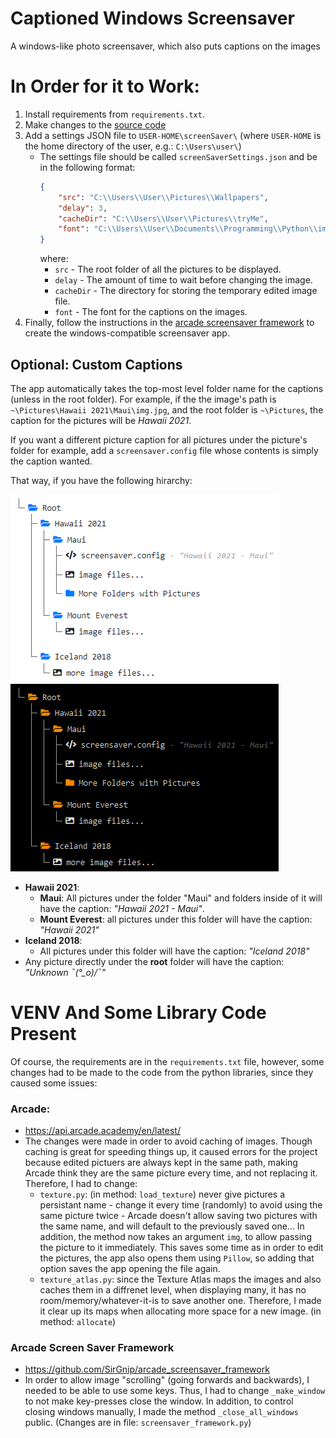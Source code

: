 # Captioned Windows Screensaver
A windows-like photo screensaver, which also puts captions on the images

# In Order for it to Work:
1. Install requirements from `requirements.txt`.
2. Make changes to the [source code](#venv-and-some-library-code-present)
3. Add a settings JSON file to `USER-HOME\screenSaver\` (where `USER-HOME` is the home directory of the user, e.g.: `C:\Users\user\`)
   - The settings file should be called `screenSaverSettings.json` and be in the following format:
      ```json
      {
          "src": "C:\\Users\\User\\Pictures\\Wallpapers",
          "delay": 3,
          "cacheDir": "C:\\Users\\User\\Pictures\\tryMe",
          "font": "C:\\Users\\User\\Documents\\Programming\\Python\\imageTXT\\font.ttf"
      }
      ```
      where:
      - `src` - The root folder of all the pictures to be displayed.
      - `delay` - The amount of time to wait before changing the image.
      - `cacheDir` - The directory for storing the temporary edited image file.
      - `font` - The font for the captions on the images.
4. Finally, follow the instructions in the [arcade screensaver framework](https://github.com/SirGnip/arcade_screensaver_framework) to create the windows-compatible screensaver app.


## Optional: Custom Captions
The app automatically takes the top-most level folder name for the captions (unless in the root folder). For example, if the the image's path is `~\Pictures\Hawaii 2021\Maui\img.jpg`, and the root folder is `~\Pictures`, the caption for the pictures will be *Hawaii 2021*. 

If you want a different picture caption for all pictures under the picture's folder for example, add a `screensaver.config` file whose contents is simply the caption wanted.

That way, if you have the following hirarchy:

![folder-structure-light](https://github.com/EpEthan/captioned-windows-screensaver/blob/main/folder_structure_light.png?raw=false#gh-light-mode-only)
![folder-structure-dark](https://github.com/EpEthan/captioned-windows-screensaver/blob/main/folder_structure_dark.png?raw=false#gh-dark-mode-only)

- **Hawaii 2021**:
  - **Maui**: All pictures under the folder "Maui" and folders inside of it will have the caption: *"Hawaii 2021 - Maui"*.
  - **Mount Everest**: all pictures under this folder will have the caption: *"Hawaii 2021"*
- **Iceland 2018**:
  - All pictures under this folder will have the caption: *"Iceland 2018"*
- Any picture directly under the **root** folder will have the caption: *"Unknown ¯\(°_o)/¯"*



# VENV And Some Library Code Present
Of course, the requirements are in the `requirements.txt` file, however, some changes had to be made to the code from the python libraries, since they caused some issues:

### Arcade:
- https://api.arcade.academy/en/latest/
- The changes were made in order to avoid caching of images. Though caching is great for speeding things up, it caused errors for the project because edited pictuers are always kept in the same path, making Arcade think they are the same picture every time, and not replacing it. Therefore, I had to change:
  - `texture.py`: (in method: `load_texture`) never give pictures a persistant name - change it every time (randomly) to avoid using the same picture twice - Arcade doesn't allow saving two pictures with the same name, and will default to the previously saved one... In addition, the method now takes an argument `img`, to allow passing the picture to it immediately. This saves some time as in order to edit the pictures, the app also opens them using `Pillow`, so adding that option saves the app opening the file again.
  - `texture_atlas.py`: since the Texture Atlas maps the images and also caches them in a diffrenet level, when displaying many, it has no room/memory/whatever-it-is to save another one. Therefore, I made it clear up its maps when allocating more space for a new image. (in method: `allocate`)

###  Arcade Screen Saver Framework
- https://github.com/SirGnip/arcade_screensaver_framework
- In order to allow image "scrolling" (going forwards and backwards), I needed to be able to use some keys. Thus, I had to change `_make_window` to not make key-presses close the window. In addition, to control closing windows manually, I made the method `_close_all_windows` public. (Changes are in file: `screensaver_framework.py`) 
